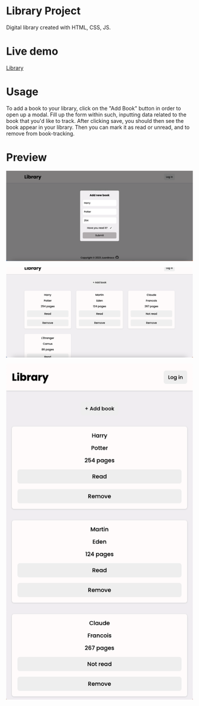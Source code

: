 # Library Project

Digital library created with HTML, CSS, JS.

# Live demo

[Library](https://juanbraco.github.io/library/)

# Usage

To add a book to your library, click on the "Add Book" button in order to open up a modal.
Fill up the form within such, inputting data related to the book that you'd like to track.
After clicking save, you should then see the book appear in your library.
Then you can mark it as read or unread, and to remove from book-tracking.

# Preview

![](/assets/images/Add_New_Book.png)

![](/assets/images/Wide_View.png)

![](/assets/images/Height_View.png)
